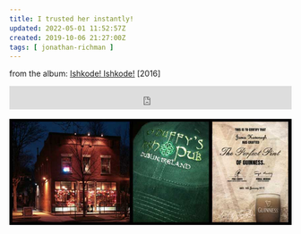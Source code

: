 ```yaml
---
title: I trusted her instantly!
updated: 2022-05-01 11:52:57Z
created: 2019-10-06 21:27:00Z
tags: [ jonathan-richman ]
---
```


from the album: <a href="https://jonathanrichman.bandcamp.com/album/ishkode-ishkode">Ishkode! Ishkode!</a> [2016]

<iframe style="border: 0; width: 100%; height: 42px;" src="https://bandcamp.com/EmbeddedPlayer/album=2895409390/size=small/bgcol=333333/linkcol=0f91ff/artwork=none/track=1410193306/transparent=true/" seamless><a href="http://jonathanrichman.bandcamp.com/album/ishkode-ishkode">Ishkode! Ishkode! by Jonathan Richman</a></iframe>

![outside-oduffys.jpg](../_resources/outside-oduffys.jpg)
